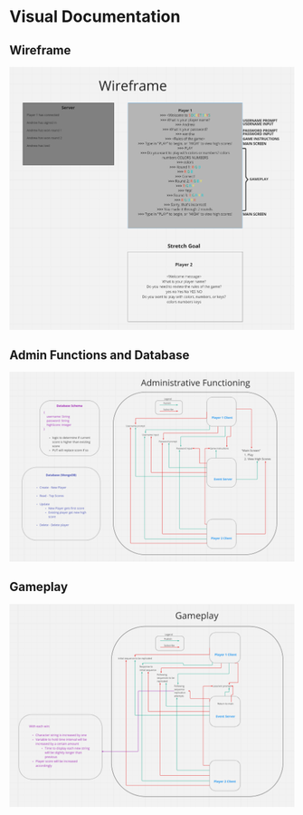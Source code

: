 # Visual Documentation

## Wireframe

![Project Wireframe for Visual Guidance](./img/wireframe.png)

## Admin Functions and Database

![UML Admin Functions and Database Schema](./img/admin-functioning.png)

## Gameplay

![Data Flow UML for Gameplay](./img/gameplay.png)
